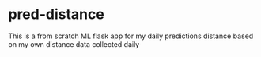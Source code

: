# pred-distance
This is a from scratch ML flask app for my daily predictions distance based on my own distance data collected daily
